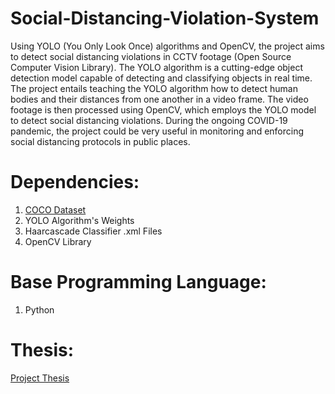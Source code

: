 # Social-Distancing-Violation-System
Using YOLO (You Only Look Once) algorithms and OpenCV, the project aims to detect social distancing violations in CCTV footage (Open Source Computer Vision Library). The YOLO algorithm is a cutting-edge object detection model capable of detecting and classifying objects in real time. The project entails teaching the YOLO algorithm how to detect human bodies and their distances from one another in a video frame. The video footage is then processed using OpenCV, which employs the YOLO model to detect social distancing violations. During the ongoing COVID-19 pandemic, the project could be very useful in monitoring and enforcing social distancing protocols in public places.

# Dependencies:
1. [COCO Dataset](https://opencv.org/introduction-to-the-coco-dataset/)
2. YOLO Algorithm's Weights
3. Haarcascade Classifier .xml Files
4. OpenCV Library

# Base Programming Language:
1. Python

# Thesis:
[Project Thesis](https://github.com/shivangdubey/Social-Distancing-Violation-System/blob/main/Minor_Thesis.pdf)
